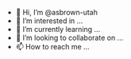 - 👋 Hi, I’m @asbrown-utah
- 👀 I’m interested in ...
- 🌱 I’m currently learning ...
- 💞️ I’m looking to collaborate on ...
- 📫 How to reach me ...

<!---
asbrown-utah/asbrown-utah is a ✨ special ✨ repository because its `README.md` (this file) appears on your GitHub profile.
You can click the Preview link to take a look at your changes.
--->

